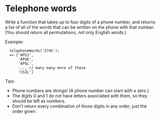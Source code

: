 # Telephone words

Write a function that takes up to four digits of a phone number, and
returns a list of all of the words that can be written on the phone with
that number. (You should return all permutations, not only English words.)

Example:
```
  telephoneWords('2745');
  => ['APGJ',
      'APGK',
      'APGL',
      ..., // many many more of these
      'CSIL']
```

Tips:
  - Phone numbers are strings! (A phone number can start with a zero.)
  - The digits 0 and 1 do not have letters associated with them, so they should be left as numbers.
  - Don't return every combination of those digits in any order, just the order given.


